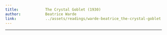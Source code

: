 ```yaml
---
title:            The Crystal Goblet (1930)
author:           Beatrice Warde
link:             ../assets/readings/warde-beatrice_the-crystal-goblet.pdf
---
```

---
